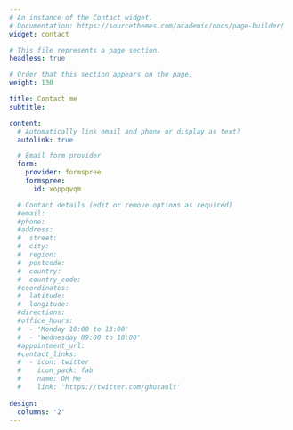 ```yaml
---
# An instance of the Contact widget.
# Documentation: https://sourcethemes.com/academic/docs/page-builder/
widget: contact

# This file represents a page section.
headless: true

# Order that this section appears on the page.
weight: 130

title: Contact me
subtitle:

content:
  # Automatically link email and phone or display as text?
  autolink: true

  # Email form provider
  form:
    provider: formspree
    formspree:
      id: xoppqvqm

  # Contact details (edit or remove options as required)
  #email: 
  #phone: 
  #address:
  #  street: 
  #  city: 
  #  region: 
  #  postcode: 
  #  country: 
  #  country_code: 
  #coordinates:
  #  latitude: 
  #  longitude: 
  #directions: 
  #office_hours:
  #  - 'Monday 10:00 to 13:00'
  #  - 'Wednesday 09:00 to 10:00'
  #appointment_url: 
  #contact_links:
  #  - icon: twitter
  #    icon_pack: fab
  #    name: DM Me
  #    link: 'https://twitter.com/ghurault'
  
design:
  columns: '2'
---
```

